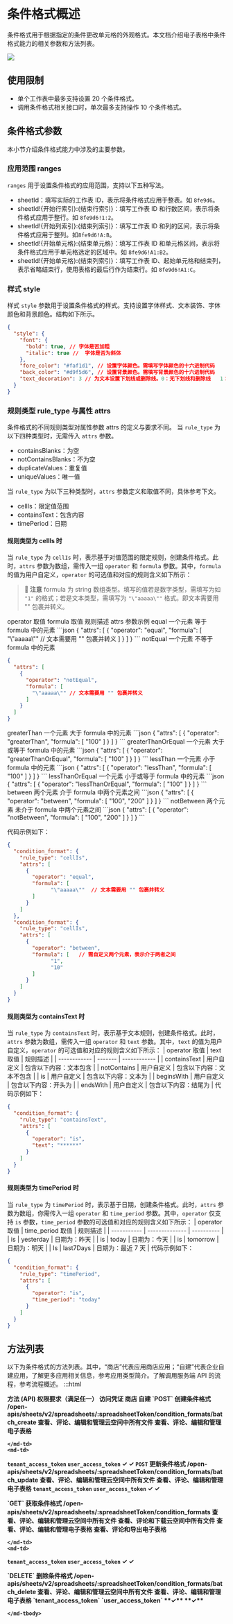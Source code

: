 # 条件格式概述


条件格式用于根据指定的条件更改单元格的外观格式。本文档介绍电子表格中条件格式能力的相关参数和方法列表。

![](//sf3-cn.feishucdn.com/obj/open-platform-opendoc/d946ddff68a20fbfd3c894ad73ea72fc_Tot8va2lk6.png?height=456&lazyload=true&maxWidth=500&width=799)

## 使用限制

- 单个工作表中最多支持设置 20 个条件格式。
- 调用条件格式相关接口时，单次最多支持操作 10 个条件格式。

## 条件格式参数

本小节介绍条件格式能力中涉及的主要参数。

### 应用范围 ranges

`ranges` 用于设置条件格式的应用范围，支持以下五种写法。
- sheetId：填写实际的工作表 ID，表示将条件格式应用于整表。如 `8fe9d6`。
- sheetId!{开始行索引}:{结束行索引}：填写工作表 ID 和行数区间，表示将条件格式应用于整行。如 `8fe9d6!1:2`。
- sheetId!{开始列索引}:{结束列索引}：填写工作表 ID 和列的区间，表示将条件格式应用于整列。如`8fe9d6!A:B`。
- sheetId!{开始单元格}:{结束单元格}：填写工作表 ID 和单元格区间，表示将条件格式应用于单元格选定的区域中。如 `8fe9d6!A1:B2`。
- sheetId!{开始单元格}:{结束列索引}：填写工作表 ID、起始单元格和结束列，表示省略结束行，使用表格的最后行作为结束行。如 `8fe9d6!A1:C`。

### 样式 style

样式 `style` 参数用于设置条件格式的样式。支持设置字体样式、文本装饰、字体颜色和背景颜色。结构如下所示。
```json
{
  "style": {
    "font": {
      "bold": true, // 字体是否加粗
      "italic": true //  字体是否为斜体
    },
    "fore_color": "#faf1d1", // 设置字体颜色。需填写字体颜色的十六进制代码
    "back_color": "#d9f5d6", // 设置背景颜色。需填写背景颜色的十六进制代码
    "text_decoration": 3 // 为文本设置下划线或删除线。0：无下划线和删除线   1：下划线   2：删除线   3：同时设置下划线和删除线
  }
}
```

### 规则类型 rule_type 与属性 attrs

条件格式的不同规则类型对属性参数 attrs 的定义与要求不同。
当 `rule_type` 为以下四种类型时，无需传入 `attrs` 参数。
- containsBlanks：为空
- notContainsBlanks：不为空
- duplicateValues：重复值
- uniqueValues：唯一值

当 `rule_type` 为以下三种类型时，`attrs` 参数定义和取值不同，具体参考下文。

- cellIs：限定值范围
- containsText：包含内容
- timePeriod：日期

#### 规则类型为 cellIs 时

当 `rule_type` 为 `cellIs` 时，表示基于对值范围的限定规则，创建条件格式。此时，`attrs` 参数为数组，需传入一组 `operator` 和 `formula` 参数。其中，`formula` 的值为用户自定义，`operator` 的可选值和对应的规则含义如下所示：



> **📝 注意**
> formula 为 string 数组类型。填写的值若是数字类型，需填写为如 `"1"` 的格式；若是文本类型，需填写为 `"\"aaaaa\""` 格式。即文本需要用 "" 包裹并转义。


<md-dt-table>
<md-dt-thead>
<md-dt-tr>
<md-dt-th style="width: 22%;">operator 取值</md-dt-th>
<md-dt-th style="width: 10%;">formula 取值</md-dt-th>
<md-dt-th style="width: 20%;">规则描述</md-dt-th>
<md-dt-th>attrs 参数示例</md-dt-th>
</md-dt-tr>
</md-dt-thead>
<md-dt-tbody>
<md-dt-tr level="0">
<md-dt-td>
<md-text type="field-name" >equal
</md-text>
</md-dt-td>
<md-dt-td>
<md-text type="field-type" >一个元素
</md-text>
</md-dt-td>

<md-dt-td>
等于 formula 中的元素
</md-dt-td>
<md-dt-td>
```json
{
  "attrs": [
    {
      "operator": "equal",
      "formula": [
        "\"aaaaa\"" // 文本需要用 "" 包裹并转义
      ]
    }
  ]
}
```

</md-dt-td>
</md-dt-tr>

<md-dt-tr level="0">
<md-dt-td>
<md-text type="field-name" >notEqual
</md-text>
</md-dt-td>
<md-dt-td>
<md-text type="field-type" >一个元素
</md-text>
</md-dt-td>

<md-dt-td>
不等于 formula 中的元素
</md-dt-td>
<md-dt-td>

```json
{
  "attrs": [
    {
      "operator": "notEqual",
      "formula": [
        "\"aaaaa\"" // 文本需要用 "" 包裹并转义
      ]
    }
  ]
}
```

</md-dt-td>
</md-dt-tr>

<md-dt-tr level="0">
<md-dt-td>
<md-text type="field-name" >greaterThan
</md-text>
</md-dt-td>
<md-dt-td>
<md-text type="field-type" >一个元素
</md-text>
</md-dt-td>

<md-dt-td>
大于 formula 中的元素
</md-dt-td>
<md-dt-td>
```json
{
  "attrs": [
    {
      "operator": "greaterThan",
      "formula": [
        "100"
      ]
    }
  ]
}
```
</md-dt-td>
</md-dt-tr>

<md-dt-tr level="0">
<md-dt-td>
<md-text type="field-name" >greaterThanOrEqual
</md-text>
</md-dt-td>
<md-dt-td>
<md-text type="field-type" >一个元素
</md-text>
</md-dt-td>

<md-dt-td>
大于或等于 formula 中的元素
</md-dt-td>
<md-dt-td>
```json
{
  "attrs": [
    {
      "operator": "greaterThanOrEqual",
      "formula": [
        "100"
      ]
    }
  ]
}
```
</md-dt-td>
</md-dt-tr>

<md-dt-tr level="0">
<md-dt-td>
<md-text type="field-name" >lessThan
</md-text>
</md-dt-td>
<md-dt-td>
<md-text type="field-type" >一个元素
</md-text>
</md-dt-td>

<md-dt-td>
小于 formula 中的元素
</md-dt-td>
<md-dt-td>
```json
{
  "attrs": [
    {
      "operator": "lessThan",
      "formula": [
        "100"
      ]
    }
  ]
}
```
</md-dt-td>
</md-dt-tr>

<md-dt-tr level="0">
<md-dt-td>
<md-text type="field-name" >lessThanOrEqual
</md-text>
</md-dt-td>
<md-dt-td>
<md-text type="field-type" >一个元素
</md-text>
</md-dt-td>

<md-dt-td>
小于或等于 formula 中的元素
</md-dt-td>
<md-dt-td>
```json
{
  "attrs": [
    {
      "operator": "lessThanOrEqual",
      "formula": [
        "100"
      ]
    }
  ]
}
```
</md-dt-td>
</md-dt-tr>

<md-dt-tr level="0">
<md-dt-td>
<md-text type="field-name" >between
</md-text>
</md-dt-td>
<md-dt-td>
<md-text type="field-type" >两个元素
</md-text>
</md-dt-td>


<md-dt-td>
介于 formula 中两个元素之间
</md-dt-td>
<md-dt-td>
```json
{
  "attrs": [
    {
      "operator": "between",
      "formula": [
        "100",
        "200"
      ]
    }
  ]
}
```
</md-dt-td>
</md-dt-tr>

<md-dt-tr level="0">
<md-dt-td>
<md-text type="field-name" >notBetween
</md-text>
</md-dt-td>
<md-dt-td>
<md-text type="field-type" >两个元素
</md-text>
</md-dt-td>

<md-dt-td>
未介于 formula 中两个元素之间
</md-dt-td>
<md-dt-td>
```json
{
  "attrs": [
    {
      "operator": "notBetween",
      "formula": [
        "100",
        "200"
      ]
    }
  ]
}
```
</md-dt-td>
</md-dt-tr>
</md-dt-tbody>
</md-dt-table>


代码示例如下：
```json
{
  "condition_format": {
    "rule_type": "cellIs",
    "attrs": [
      {
        "operator": "equal",
        "formula": [
              "\"aaaaa\""  // 文本需要用 "" 包裹并转义
        ]
      }
    ]
  },
  "condition_format": {
    "rule_type": "cellIs",
    "attrs": [
      {
        "operator": "between",
        "formula": [   // 需自定义两个元素，表示介于两者之间
              "1",
              "10"
        ]
      }
    ]
  }
}
```

#### 规则类型为 containsText 时

当 `rule_type` 为 `containsText` 时，表示基于文本规则，创建条件格式。此时，`attrs` 参数为数组，需传入一组 `operator` 和 `text` 参数。其中，`text` 的值为用户自定义，`operator` 的可选值和对应的规则含义如下所示：
| operator 取值  | text 取值 | 规则描述         |
| ------------ | ------- | ------------ |
| containsText | 用户自定义   | 包含以下内容：文本包含  |
| notContains  | 用户自定义   | 包含以下内容：文本不包含 |
| is           | 用户自定义   | 包含以下内容：文本为   |
| beginsWith   | 用户自定义   | 包含以下内容：开头为   |
| endsWith     | 用户自定义   | 包含以下内容：结尾为   |
代码示例如下：
```json
{
  "condition_format": {
    "rule_type": "containsText",
    "attrs": [
      {
        "operator": "is",
        "text": "******"
      }
    ]
  }
}
```

#### 规则类型为 timePeriod 时

当 `rule_type` 为 `timePeriod` 时，表示基于日期，创建条件格式。此时，`attrs` 参数为数组，你需传入一组 `operator` 和 `time_period` 参数。其中，`operator` 仅支持 `is` 参数，`time_period` 参数的可选值和对应的规则含义如下所示：
| operator 取值 | time_period 取值 | 规则描述       |
| ----------- | -------------- | ---------- |
| is          | yesterday      | 日期为：昨天     |
| is          | today          | 日期为：今天     |
| is          | tomorrow       | 日期为：明天     |
| Is          | last7Days      | 日期为：最近 7 天 |
代码示例如下：
```json
{
  "condition_format": {
    "rule_type": "timePeriod",
    "attrs": [
      {
        "operator": "is",
        "time_period": "today"
      }
    ]
  }
}
```

## 方法列表

以下为条件格式的方法列表。其中，“商店”代表应用商店应用；“自建”代表企业自建应用，了解更多应用相关信息，参考应用类型简介。了解调用服务端 API 的流程，参考流程概述。
:::html
<md-table>
    <md-thead>
<tr>
    <md-th style="width: 35%;"><b>方法 (API)</md-th>
    <md-th style="width: 30%;"><b>权限要求（满足任一）</md-th>
    <md-th style="width: 20%;"><b>访问凭证</md-th>
    <md-th style="width: 10%;"><b>商店</md-th>
    <md-th style="width: 10%;"><b>自建</md-th>
</tr>
    </md-thead>
    <md-tbody>
<md-tr>
    <md-td>
`POST` 创建条件格式 /open-apis/sheets/v2/spreadsheets/:spreadsheetToken/condition_formats/batch_create
    </md-td>
    <md-td>
查看、评论、编辑和管理云空间中所有文件
查看、评论、编辑和管理电子表格

    </md-td>
    <md-td>
`tenant_access_token`
`user_access_token`
    </md-td>
    <md-td>**✓**</md-td>
    <md-td>**✓**</md-td>
</md-tr>
<md-tr>
    <md-td>
`POST` 更新条件格式 /open-apis/sheets/v2/spreadsheets/:spreadsheetToken/condition_formats/batch_update
    </md-td>
    <md-td>
查看、评论、编辑和管理云空间中所有文件
 查看、评论、编辑和管理电子表格
    </md-td>
    <md-td>
`tenant_access_token`
`user_access_token`
    </md-td>
    <md-td>**✓**</md-td>
    <md-td>**✓**</md-td>
</md-tr>



<md-tr>
    <md-td>
`GET` 获取条件格式 /open-apis/sheets/v2/spreadsheets/:spreadsheetToken/condition_formats
    </md-td>
    <md-td>
查看、评论、编辑和管理云空间中所有文件
查看、评论和下载云空间中所有文件
查看、评论、编辑和管理电子表格
查看、评论和导出电子表格
      
    </md-td>
    <md-td>
`tenant_access_token`
`user_access_token`
    </md-td>
    <md-td>**✓**</md-td>
    <md-td>**✓**</md-td>
</md-tr>



<md-tr>
    <md-td>
`DELETE` 删除条件格式 /open-apis/sheets/v2/spreadsheets/:spreadsheetToken/condition_formats/batch_delete
    </md-td>
    <md-td>
查看、评论、编辑和管理云空间中所有文件
 查看、评论、编辑和管理电子表格
    </md-td>
    <md-td>
`tenant_access_token`
`user_access_token`
    </md-td>
    <md-td>**✓**</md-td>
    <md-td>**✓**</md-td>
</md-tr>




    </md-tbody>
</md-table>